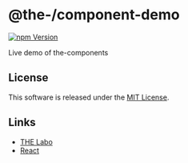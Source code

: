@the-/component-demo
==========

<!---
This file is generated by the-tmpl. Do not update manually.
--->

<!-- Badge Start -->
<a name="badges"></a>

[![npm Version][bd_npm_shield_url]][bd_npm_url]

[bd_repo_url]: https://github.com/the-labo/the-component-demo
[bd_travis_url]: http://travis-ci.org/the-labo/the-component-demo
[bd_travis_shield_url]: http://img.shields.io/travis/the-labo/the-component-demo.svg?style=flat
[bd_travis_com_url]: http://travis-ci.com/the-labo/the-component-demo
[bd_travis_com_shield_url]: https://api.travis-ci.com/the-labo/the-component-demo.svg?token=
[bd_license_url]: https://github.com/the-labo/the-component-demo/blob/master/LICENSE
[bd_npm_url]: http://www.npmjs.org/package/@the-/component-demo
[bd_npm_shield_url]: http://img.shields.io/npm/v/@the-/component-demo.svg?style=flat
[bd_standard_url]: http://standardjs.com/
[bd_standard_shield_url]: https://img.shields.io/badge/code%20style-standard-brightgreen.svg

<!-- Badge End -->


<!-- Description Start -->
<a name="description"></a>

Live demo of the-components

<!-- Description End -->


<!-- Overview Start -->
<a name="overview"></a>



<!-- Overview End -->


<!-- Sections Start -->
<a name="sections"></a>


<!-- Sections Start -->


<!-- LICENSE Start -->
<a name="license"></a>

License
-------
This software is released under the [MIT License](https://github.com/the-labo/the-component-demo/blob/master/LICENSE).

<!-- LICENSE End -->


<!-- Links Start -->
<a name="links"></a>

Links
------

+ [THE Labo][the_labo_url]
+ [React][react_url]

[the_labo_url]: https://github.com/the-labo
[react_url]: https://reactjs.org/

<!-- Links End -->
